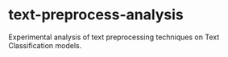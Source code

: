 # text-preprocess-analysis
Experimental analysis of text preprocessing techniques on Text Classification models.
